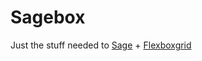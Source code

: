 # Sagebox
Just the stuff needed to [Sage](https://github.com/roots/sage) + [Flexboxgrid](https://github.com/kristoferjoseph/flexboxgrid)
